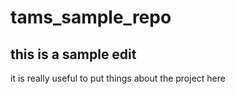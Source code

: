 # tams_sample_repo

## this is a sample edit
it is really useful to put things about the project here
